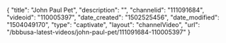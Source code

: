 {
    "title": "John Paul Pet",
    "description": "",
    "channelid": "111091684",
    "videoid": "110005397",
    "date_created": "1502525456",
    "date_modified": "1504049170",
    "type": "captivate",
    "layout": "channelVideo",
    "url": "\/bbbusa-latest-videos\/john-paul-pet\/111091684-110005397"
}